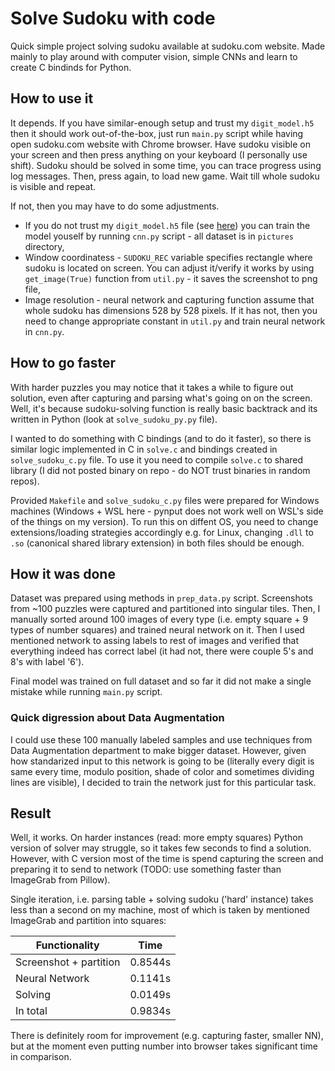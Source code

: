 # Solve Sudoku with code

Quick simple project solving sudoku available at sudoku.com website. Made mainly to play around with computer vision, simple CNNs and learn to create C bindinds for Python.

## How to use it

It depends. If you have similar-enough setup and trust my `digit_model.h5` then it should work out-of-the-box, just run `main.py` script while having open sudoku.com website with Chrome browser. Have sudoku visible on your screen and then press anything on your keyboard (I personally use shift). Sudoku should be solved in some time, you can trace progress using log messages. Then, press again, to load new game. Wait till whole sudoku is visible and repeat.

If not, then you may have to do some adjustments.

- If you do not trust my `digit_model.h5` file (see [here](https://github.com/tensorflow/models/security/policy)) you can train the model youself by running `cnn.py` script - all dataset is in `pictures` directory,
- Window coordinatess - `SUDOKU_REC` variable specifies rectangle where sudoku is located on screen. You can adjust it/verify it works by using `get_image(True)` function from `util.py` - it saves the screenshot to png file,
- Image resolution - neural network and capturing function assume that whole sudoku has dimensions 528 by 528 pixels. If it has not, then you need to change appropriate constant in `util.py` and train neural network in `cnn.py`.

## How to go faster

With harder puzzles you may notice that it takes a while to figure out solution, even after capturing and parsing what's going on on the screen. Well, it's because sudoku-solving function is really basic backtrack and its written in Python (look at `solve_sudoku_py.py` file).

I wanted to do something with C bindings (and to do it faster), so there is similar logic implemented in C in `solve.c` and bindings created in `solve_sudoku_c.py` file. To use it you need to compile `solve.c` to shared library (I did not posted binary on repo - do NOT trust binaries in random repos).

Provided `Makefile` and `solve_sudoku_c.py` files were prepared for Windows machines (Windows + WSL here - pynput does not work well on WSL's side of the things on my version). To run this on diffent OS, you need to change extensions/loading strategies accordingly e.g. for Linux, changing `.dll` to `.so` (canonical shared library extension) in both files should be enough.

## How it was done

Dataset was prepared using methods in `prep_data.py` script. Screenshots from ~100 puzzles were captured and partitioned into singular tiles. Then, I manually sorted around 100 images of every type (i.e. empty square + 9 types of number squares) and trained neural network on it. Then I used mentioned network to assing labels to rest of images and verified that everything indeed has correct label (it had not, there were couple 5's and 8's with label '6').

Final model was trained on full dataset and so far it did not make a single mistake while running `main.py` script.

### Quick digression about Data Augmentation

I could use these 100 manually labeled samples and use techniques from Data Augmentation department to make bigger dataset. However, given how standarized input to this network is going to be (literally every digit is same every time, modulo position, shade of color and sometimes dividing lines are visible), I decided to train the network just for this particular task.

## Result

Well, it works. On harder instances (read: more empty squares) Python version of solver may struggle, so it takes few seconds to find a solution. However, with C version most of the time is spend capturing the screen and preparing it to send to network (TODO: use something faster than ImageGrab from Pillow).

Single iteration, i.e. parsing table + solving sudoku ('hard' instance) takes less than a second on my machine, most of which is taken by mentioned ImageGrab and partition into squares:

| Functionality      | Time      |
| ------------- | ------------- |
| Screenshot + partition | 0.8544s |
| Neural Network | 0.1141s |
| Solving | 0.0149s |
| In total | 0.9834s |

There is definitely room for improvement (e.g. capturing faster, smaller NN), but at the moment even putting number into browser takes significant time in comparison.
